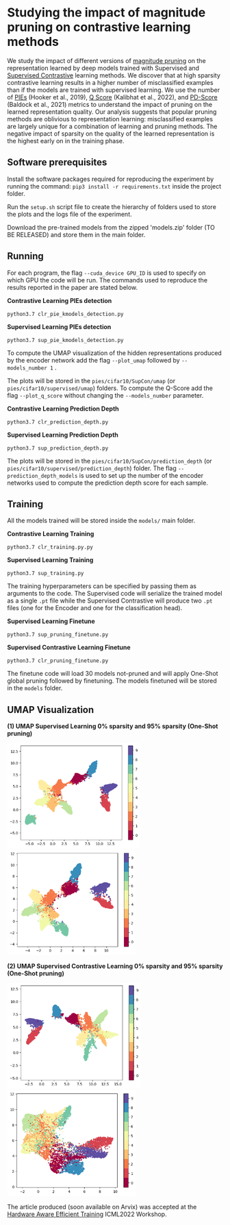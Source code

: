 # Studying the impact of magnitude pruning on contrastive learning methods 

We study the impact of different versions of [magnitude pruning](https://arxiv.org/pdf/1710.01878.pdf) on the representation learned by deep models trained with Supervised and [Supervised Contrastive](https://arxiv.org/pdf/2004.11362.pdf) learning methods. We discover that at high sparsity contrastive learning results in a higher number of misclassified examples than if the models are trained with supervised learning. We use the number of [PIEs](https://arxiv.org/pdf/1911.05248.pdf) (Hooker et al., 2019), [Q Score](https://arxiv.org/pdf/2203.01881.pdf) (Kalibhat et al., 2022), and [PD-Score](https://arxiv.org/pdf/2106.09647.pdf) (Baldock et al., 2021) metrics to understand the impact of pruning on the learned representation quality. Our analysis suggests that popular pruning methods are oblivious to representation learning: misclassified examples are largely unique for a combination of learning and pruning methods. The negative impact of sparsity on the quality of the learned representation is the highest early on in the training phase.


## Software prerequisites 
Install the software packages required for reproducing the experiment by running the command: `pip3 install -r requirements.txt` inside the project folder. 

Run the `setup.sh` script file to create the hierarchy of folders used to store the plots and the logs file of the experiment.


Download the pre-trained models from the zipped 'models.zip' folder (TO BE RELEASED) and store them in the main folder. 

## Running 
For each program, the flag `--cuda_device GPU_ID` is used to specify on which GPU the code will be run. The commands used to reproduce the results reported in the paper are stated below. 

**Contrastive Learning PIEs detection**
```
python3.7 clr_pie_kmodels_detection.py 
```

**Supervised Learning PIEs detection**
```
python3.7 sup_pie_kmodels_detection.py
```
To compute the UMAP visualization of the hidden representations produced by the encoder network add the flag `--plot_umap` followed by `--models_number 1`  . 

The plots will be stored in the `pies/cifar10/SupCon/umap` (or `pies/cifar10/supervised/umap`) folders. To compute the Q-Score add the flag `--plot_q_score` without changing the `--models_number` parameter. 

**Contrastive Learning Prediction Depth**
```
python3.7 clr_prediction_depth.py 
```

**Supervised Learning Prediction Depth**
```
python3.7 sup_prediction_depth.py
```

The plots will be stored in the `pies/cifar10/SupCon/prediction_depth` (or `pies/cifar10/supervised/prediction_depth`) folder. The flag `--prediction_depth_models` is used to set up the number of the encoder networks used to compute the prediction depth score for each sample. 

## Training 
All the models trained will be stored inside the `models/` main folder. 

**Contrastive Learning Training**
```
python3.7 clr_training.py.py 
```

**Supervised Learning Training**
```
python3.7 sup_training.py 
```

The training hyperparameters can be specified by passing them as arguments to the code. The Supervised code will serialize the trained model as a single `.pt` file while the Supervised Contrastive will produce two `.pt` files (one for the Encoder and one for the classification head). 

**Supervised Learning Finetune**
```
python3.7 sup_pruning_finetune.py
```

**Supervised Contrastive Learning Finetune**
```
python3.7 clr_pruning_finetune.py
```

The finetune code will load 30 models not-pruned and will apply One-Shot global pruning followed by finetuning. The models finetuned will be stored in the `models` folder. 

## UMAP Visualization 

**(1) UMAP Supervised Learning 0% sparsity and 95% sparsity (One-Shot pruning)**

<img src="figures/UMAP_Classes_supervised_sparsity0.0_.png" width="310"/> <img src="figures/UMAP_Classes_supervised_sparsity0.95_global_pruning.png" width="300"/>

**(2) UMAP Supervised Contrastive Learning 0% sparsity and 95% sparsity (One-Shot pruning)**

<img src="figures/UMAP_Classes_SupCon_sparsity0.0.png" width="312"/> <img src="figures/UMAP_Classes_SupCon_sparsity0.95_global_pruning.png" width="300"/>

The article produced (soon available on Arvix) was accepted at the [Hardware Aware Efficient Training](https://haet2022.github.io/) ICML2022 Workshop.
